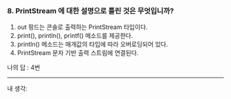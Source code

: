 ### 8. PrintStream 에 대한 설명으로 틀린 것은 무엇입니까?

1. out 핑드는 콘솔로 출력하는 PrintStream 타입이다.
2. print(), println(), printf() 메소드를 제공한다.
3. println() 메소드는 매개값의 타입에 따라 오버로딩되어 있다.
4. PrintStream 문자 기반 출력 스트림에 연결된다.

나의 답 : 4번

---
내 생각:

